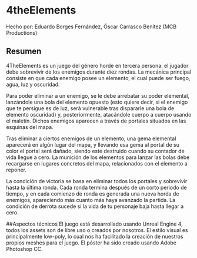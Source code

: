 # 4theElements

Hecho por: Eduardo Borges Fernández, Óscar Carrasco Benítez (MCB Productions)

## Resumen
4TheElements es un juego del género horde en tercera persona: el jugador debe sobrevivir de los enemigos durante diez rondas. La mecánica principal consiste en que cada enemigo posee un elemento, el cual puede ser fuego, agua, luz y oscuridad.

Para poder eliminar a un enemigo, se le debe arrebatar su poder elemental, lanzándole una bola del elemento opuesto (esto quiere decir, si el enemigo que te persigue es de luz, será vulnerable tras dispararle una bola de elemento oscuridad) y, posteriormente, atacándole cuerpo a cuerpo usando el maletín. Dichos enemigos aparecen a través de portales situados en las esquinas del mapa. 

Tras eliminar a ciertos enemigos de un elemento, una gema elemental aparecerá en algún lugar del mapa, y llevando esa gema al portal de su color el portal será dañado, siendo este destruido cuando su contador de vida llegue a cero. La munición de los elementos para lanzar las bolas debe recargarse en lugares concretos del mapa, relacionados con el elemento a reponer. 

La condición de victoria se basa en eliminar todos los portales y sobrevivir hasta la última ronda. Cada ronda termina después de un corto periodo de tiempo, y en cada comienzo de ronda es generada una nueva horda de enemigos, apareciendo más cuanto más haya avanzado la partida. La condición de derrota sucede si la vida de tu personaje baja hasta llegar a cero.

##Aspectos técnicos
El juego está desarrollado usando Unreal Engine 4, todos los assets son de libre uso o creados por nosotros. El estilo visual es principalmente low-poly, lo cual nos ha facilitado la creación de nuestros propios meshes para el juego.
El póster ha sido creado usando Adobe Photoshop CC.
